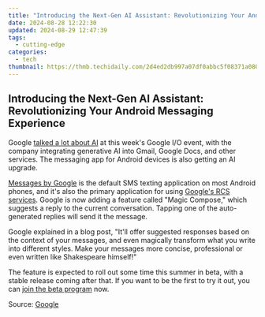 ```yaml
---
title: "Introducing the Next-Gen AI Assistant: Revolutionizing Your Android Messaging Experience"
date: 2024-08-28 12:22:30
updated: 2024-08-29 12:47:39
tags:
  - cutting-edge
categories:
  - tech
thumbnail: https://thmb.techidaily.com/2d4ed2db997a07df0abbc5f08371a080eeac3562475afaa223146d9d0657f5f7.jpg
---
```


## Introducing the Next-Gen AI Assistant: Revolutionizing Your Android Messaging Experience

Google [talked a lot about AI](https://visual-screen-recording.techidaily.com/updated-comprehensive-guide-to-capturing-lol-showdowns-for-2024/) at this week's Google I/O event, with the company integrating generative AI into Gmail, Google Docs, and other services. The messaging app for Android devices is also getting an AI upgrade.

[Messages by Google](https://messages.google.com/) is the default SMS texting application on most Android phones, and it's also the primary application for using [Google's RCS services](https://vp-tips.techidaily.com/in-2024-top-win-friendly-art-programs-all-free-and-subscription-options/). Google is now adding a feature called "Magic Compose," which suggests a reply to the current conversation. Tapping one of the auto-generated replies will send it the message.

 Google explained in a blog post, "It'll offer suggested responses based on the context of your messages, and even magically transform what you write into different styles. Make your messages more concise, professional or even written like Shakespeare himself!"

 The feature is expected to roll out some time this summer in beta, with a stable release coming after that. If you want to be the first to try it out, you can [join the beta program](https://support.google.com/messages/answer/9131090?hl=en) now.

 Source: [Google](https://blog.google/products/android/new-android-features-generative-ai/#:~:text=Level%20up%20your%20conversations%20with%20Messages)

<ins class="adsbygoogle"
     style="display:block"
     data-ad-format="autorelaxed"
     data-ad-client="ca-pub-7571918770474297"
     data-ad-slot="1223367746"></ins>



<ins class="adsbygoogle"
     style="display:block"
     data-ad-client="ca-pub-7571918770474297"
     data-ad-slot="8358498916"
     data-ad-format="auto"
     data-full-width-responsive="true"></ins>

